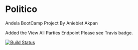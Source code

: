 # Politico
Andela BootCamp Project By Aniebiet Akpan

Added the View All Parties Endpoint
Please see Travis badge.

[![Build Status](https://travis-ci.org/elniebiet/Politico.svg?branch=ft-create-political-office-163507178)](https://travis-ci.org/elniebiet/Politico)
